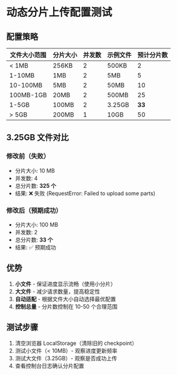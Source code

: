 # 动态分片上传配置测试

## 配置策略

| 文件大小范围 | 分片大小 | 并发数 | 示例文件 | 预计分片数 |
|-------------|---------|--------|---------|-----------|
| < 1MB | 256KB | 2 | 500KB | 2 |
| 1-10MB | 1MB | 2 | 5MB | 5 |
| 10-100MB | 5MB | 2 | 50MB | 10 |
| 100MB-1GB | 20MB | 2 | 500MB | 25 |
| 1-5GB | 100MB | 2 | 3.25GB | **33** |
| > 5GB | 200MB | 1 | 10GB | 50 |

## 3.25GB 文件对比

### 修改前（失败）
- 分片大小: 10 MB
- 并发数: 4
- 总分片数: **325 个**
- 结果: ❌ 失败 (RequestError: Failed to upload some parts)

### 修改后（预期成功）
- 分片大小: 100 MB
- 并发数: 2
- 总分片数: **33 个**
- 结果: ✅ 预期成功

## 优势

1. **小文件** - 保证进度显示流畅（使用小分片）
2. **大文件** - 减少请求数量，提高稳定性
3. **自动适配** - 根据文件大小自动选择最优配置
4. **控制总量** - 分片数控制在 10-50 个合理范围

## 测试步骤

1. 清空浏览器 LocalStorage（清除旧的 checkpoint）
2. 测试小文件（< 10MB）- 观察进度更新频率
3. 测试大文件（3.25GB）- 观察是否成功上传
4. 查看控制台日志确认分片配置

